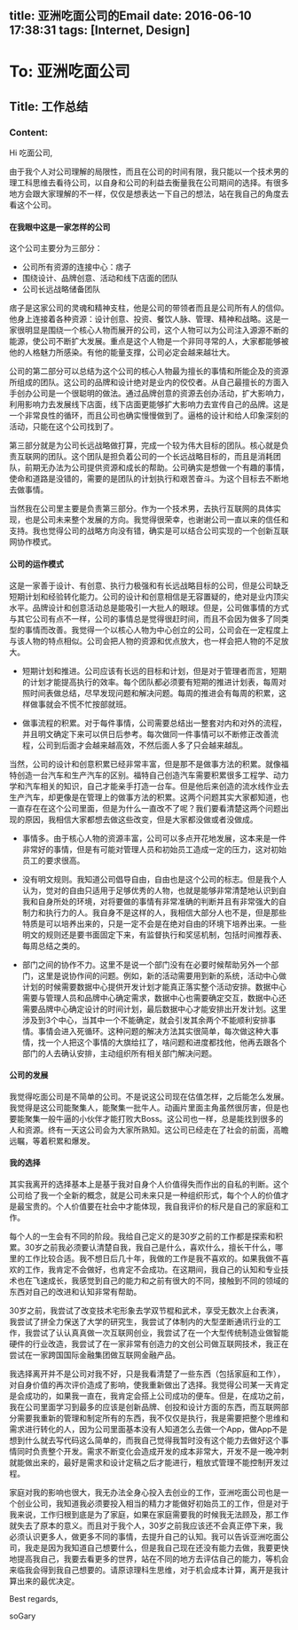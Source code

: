 title: 亚洲吃面公司的Email
date: 2016-06-10 17:38:31
tags: [Internet, Design]
---

# To: 亚洲吃面公司
## Title: 工作总结
### Content:

Hi 吃面公司,

由于我个人对公司理解的局限性，而且在公司的时间有限，我只能以一个技术男的理工科思维去看待公司，以自身和公司的利益去衡量我在公司期间的选择。有很多地方会跟大家理解的不一样，仅仅是想表达一下自己的想法，站在我自己的角度去看这个公司。

<!-- more -->

#### 在我眼中这是一家怎样的公司

这个公司主要分为三部分：

- 公司所有资源的连接中心：痞子
- 围绕设计、品牌创意、活动和线下店面的团队
- 公司长远战略储备团队

痞子是这家公司的灵魂和精神支柱，他是公司的带领者而且是公司所有人的信仰。他身上连接着各种资源：设计创意、投资、餐饮人脉、管理、精神和战略。这是一家很明显是围绕一个核心人物而展开的公司，这个人物可以为公司注入源源不断的能源，使公司不断扩大发展。重点是这个人物是一个非同寻常的人，大家都能够被他的人格魅力所感染。有他的能量支撑，公司必定会越来越壮大。

公司的第二部分可以总结为这个公司的核心人物最为擅长的事情和所能企及的资源所组成的团队。这公司的品牌和设计绝对是业内的佼佼者。从自己最擅长的方面入手创办公司是一个很聪明的做法。通过品牌创意的资源去创办活动，扩大影响力，利用影响力去发展线下店面，线下店面更能够扩大影响力去宣传自己的品牌。这是一个非常良性的循环，而且公司也确实慢慢做到了。逼格的设计和给人印象深刻的活动，只能在这个公司找到了。

第三部分就是为公司长远战略做打算，完成一个较为伟大目标的团队。核心就是负责互联网的团队。这个团队是担负着公司的一个长远战略目标的，而且是消耗团队，前期无办法为公司提供资源和成长的帮助。公司确实是想做一个有趣的事情，使命和道路是没错的，需要的是团队的计划执行和艰苦奋斗。为这个目标去不断地去做事情。

当然我在公司里主要是负责第三部分。作为一个技术男，去执行互联网的具体实现，也是公司未来整个发展的方向。我觉得很荣幸，也谢谢公司一直以来的信任和支持。我也觉得公司的战略方向没有错，确实是可以结合公司实现的一个创新互联网协作模式。

#### 公司的运作模式

这是一家善于设计、有创意、执行力极强和有长远战略目标的公司，但是公司缺乏短期计划和经验转化能力。公司的设计和创意相信是无容置疑的，绝对是业内顶尖水平。品牌设计和创意活动总是能吸引一大批人的眼球。但是，公司做事情的方式与其它公司有点不一样，公司的事情总是觉得很赶时间，而且不会因为做多了同类型的事情而改善。我觉得一个以核心人物为中心创立的公司，公司会在一定程度上与该人物的特点相似。公司会把人物的资源和优点放大，也一样会把人物的不足放大。

- 短期计划和推进。公司应该有长远的目标和计划，但是对于管理者而言，短期的计划才能提高执行的效率。每个团队都必须要有短期的推进计划表，每周对照时间表做总结，尽早发现问题和解决问题。每周的推进会有每周的积累，这样做事就会不慌不忙按部就班。

- 做事流程的积累。对于每件事情，公司需要总结出一整套对内和对外的流程，并且明文确定下来可以供日后参考。每次做同一件事情可以不断修正改善流程，公司到后面才会越来越高效，不然后面人多了只会越来越乱。

当然，公司的设计和创意积累已经非常丰富，但是那不是做事方法的积累。就像福特创造一台汽车和生产汽车的区别。福特自己创造汽车需要积累很多工程学、动力学和汽车相关的知识，自己才能亲手打造一台车。但是他后来创造的流水线作业去生产汽车，却更像是在管理上的做事方法的积累。这两个问题其实大家都知道，也一直存在在这个公司里面，但是为什么一直改不了呢？我们要看清楚这两个问题出现的原因，我相信大家都想去做这些改变，但是大家都没做或者没做成。

- 事情多。由于核心人物的资源丰富，公司可以多点开花地发展，这本来是一件非常好的事情，但是有可能对管理人员和初始员工造成一定的压力，这对初始员工的要求很高。

- 没有明文规则。我知道公司倡导自由，自由也是这个公司的标志。但是我个人认为，觉对的自由只适用于足够优秀的人物，也就是能够非常清楚地认识到自我和自身所处的环境，对将要做的事情有非常准确的判断并且有非常强大的自制力和执行力的人。我自身不是这样的人，我相信大部分人也不是，但是那些特质是可以培养出来的，只是一定不会是在绝对自由的环境下培养出来。一些明文的规则还是要书面固定下来，有监督执行和奖惩机制，包括时间推荐表、每周总结之类的。

- 部门之间的协作不力。这里不是说一个部门没有在必要时候帮助另外一个部门，这里是说协作间的问题。例如，新的活动需要用到新的系统，活动中心做计划的时候需要数据中心提供开发计划才能真正落实整个活动安排。数据中心需要与管理人员和品牌中心确定需求，数据中心也需要确定交互，数据中心还需要品牌中心确定设计的时间计划，最后数据中心才能安排出开发计划。这里涉及到3个中心，当其中一个不能确定，就会引发其余两个不能顺利安排事情。事情会进入死循环。这种问题的解决方法其实很简单，每次做这种大事情，找一个人把这个事情的大旗给扛了，啥问题和进度都找他，他再去跟各个部门的人去确认安排，主动组织所有相关部门解决问题。

#### 公司的发展

我觉得吃面公司是不简单的公司。不是说这公司现在估值怎样，之后能怎么发展。我觉得是这公司能聚集人，能聚集一批牛人。动画片里面主角虽然很厉害，但是也要能聚集一般牛逼的小伙伴才能打败大Boss。这公司也一样，总是能找到很多的人和资源。终有一天这公司会为大家所熟知。这公司已经走在了社会的前面，高瞻远瞩，等着积累和爆发。

#### 我的选择
其实我离开的选择基本上是基于我对自身个人价值得失而作出的自私的判断。这个公司给了我一个全新的概念，就是公司未来只是一种组织形式，每个个人的价值才是最宝贵的。个人价值要在社会中才能体现，我自我评价的标尺是自己的家庭和工作。

每个人的一生会有不同的阶段。我给自己定义的是30岁之前的工作都是探索和积累。30岁之前我必须要认清楚自我，我自己是什么，喜欢什么，擅长干什么，哪里的工作比较合适。我不想日后几十年，我做的工作是我不喜欢的。如果我做不喜欢的工作，我肯定不会做好，也肯定不会成功。在这期间，我自己的认知和专业技术也在飞速成长，我感觉到自己的能力和之前有很大的不同，接触到不同的领域的东西对自己的改进和认知非常有帮助。

30岁之前，我尝试了改变技术宅形象去学双节棍和武术，享受无数次上台表演，我尝试了拼全力保送了大学的研究生，我尝试了体制内的大型垄断通讯行业的工作，我尝试了认认真真做一次互联网创业，我尝试了在一个大型传统制造业做智能硬件的行业改造，我尝试了在一家非常有创造力的文创公司做互联网技术，我正在尝试在一家跨国国际金融集团做互联网金融产品。

我选择离开并不是公司对我不好，只是我看清楚了一些东西（包括家庭和工作），对自身价值的再次评价造成了影响，使我重新做出了选择。我觉得公司某一天肯定是会成功的，如果我一直在，我肯定会搭上公司成功的便车。但是，在成功之前，我在公司里面学习到最多的应该是创新品牌、创投和设计方面的东西，而互联网部分需要我重新的管理和制定所有的东西，我不仅仅是执行，我是需要把整个思维和需求进行转化的人，因为公司里面基本没有人知道怎么去做一个App，做App不是想到什么就去写代码这么简单的，而我自己觉得我暂时没有这个能力去做好这个事情同时负责整个开发。需求不断变化会造成开发的成本非常大，开发不是一晚冲刺就能做出来的，最好是需求和设计定稿之后才能进行，粗放式管理不能控制开发过程。

家庭对我的影响也很大，我无办法全身心投入去创业的工作，亚洲吃面公司也是一个创业公司，我知道我必须要投入相当的精力才能做好初始员工的工作，但是对于我来说，工作归根到底是为了家庭，如果在家庭需要我的时候我无法顾及，那工作就失去了原本的意义。而且对于我个人，30岁之前我应该还不会真正停下来，我必须认识更多人，做更多不同的事情，去提升自己的认知。我可以告诉亚洲吃面公司，我走是因为我知道自己想要什么，但是我自己现在还没有能力去做，我要更快地提高我自己，我要去看更多的世界，站在不同的地方去评估自己的能力，等机会来临我会得到我自己想要的。请原谅理科生思维，对于机会成本计算，离开是我计算出来的最优决定。

Best regards,

soGary
